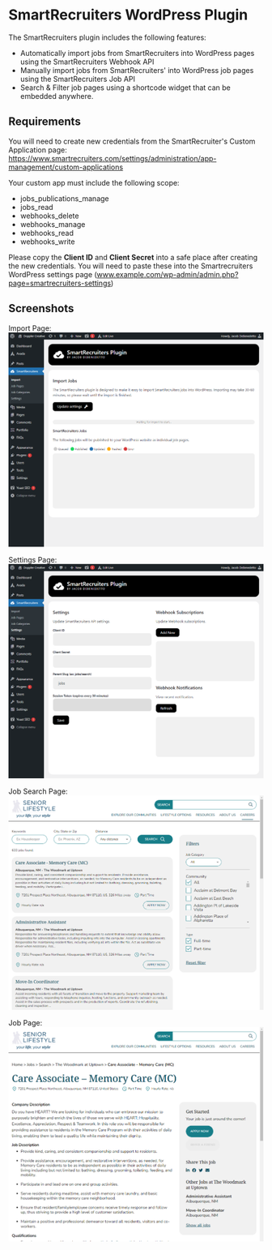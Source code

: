 # SmartRecruiters WordPress Plugin

The SmartRecruiters plugin includes the following features:

- Automatically import jobs from SmartRecruiters into WordPress pages using the SmartRecruiters Webhook API
- Manually import jobs from SmartRecruiters' into WordPress job pages using the SmartRecruiters Job API
- Search & Filter job pages using a shortcode widget that can be embedded anywhere.

## Requirements

You will need to create new credentials from the SmartRecruiter's Custom Application page:
https://www.smartrecruiters.com/settings/administration/app-management/custom-applications

Your custom app must include the following scope:

- jobs_publications_manage
- jobs_read
- webhooks_delete
- webhooks_manage
- webhooks_read
- webhooks_write

Please copy the **Client ID** and **Client Secret** into a safe place after creating the new credentials. You will need to paste these into the Smartrecruiters WordPress settings page (www.example.com/wp-admin/admin.php?page=smartrecruiters-settings)

## Screenshots

Import Page:
![Import](assets/public/img/png/smartrecruiters-wordpress-plugin-import.png)

Settings Page:
![Settings](assets/public/img/png/smartrecruiters-wordpress-plugin-settings.png)

Job Search Page:
![Search](assets/public/img/png/smartrecruiters-wordpress-plugin-search.png)

Job Page:
![Job](assets/public/img/png/smartrecruiters-wordpress-plugin-job.png)